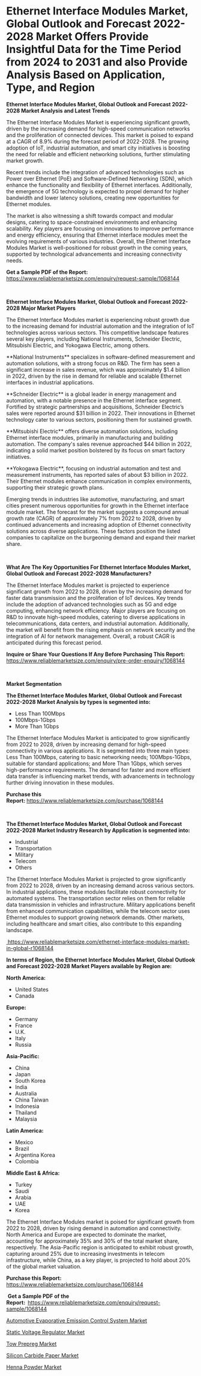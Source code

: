 <p><h1>Ethernet Interface Modules Market, Global Outlook and Forecast 2022-2028 Market Offers Provide Insightful Data for the Time Period from 2024 to 2031 and also Provide Analysis Based on Application, Type, and Region</h1></p><p><strong>Ethernet Interface Modules Market, Global Outlook and Forecast 2022-2028 Market Analysis and Latest Trends</strong></p>
<p><p>The Ethernet Interface Modules Market is experiencing significant growth, driven by the increasing demand for high-speed communication networks and the proliferation of connected devices. This market is poised to expand at a CAGR of 8.9% during the forecast period of 2022-2028. The growing adoption of IoT, industrial automation, and smart city initiatives is boosting the need for reliable and efficient networking solutions, further stimulating market growth.</p><p>Recent trends include the integration of advanced technologies such as Power over Ethernet (PoE) and Software-Defined Networking (SDN), which enhance the functionality and flexibility of Ethernet interfaces. Additionally, the emergence of 5G technology is expected to propel demand for higher bandwidth and lower latency solutions, creating new opportunities for Ethernet modules.</p><p>The market is also witnessing a shift towards compact and modular designs, catering to space-constrained environments and enhancing scalability. Key players are focusing on innovations to improve performance and energy efficiency, ensuring that Ethernet interface modules meet the evolving requirements of various industries. Overall, the Ethernet Interface Modules Market is well-positioned for robust growth in the coming years, supported by technological advancements and increasing connectivity needs.</p></p>
<p><strong>Get a Sample PDF of the Report:&nbsp;</strong> <a href="https://www.reliablemarketsize.com/enquiry/request-sample/1068144">https://www.reliablemarketsize.com/enquiry/request-sample/1068144</a></p>
<p>&nbsp;</p>
<p><strong>Ethernet Interface Modules Market, Global Outlook and Forecast 2022-2028 Major Market Players</strong></p>
<p><p>The Ethernet Interface Modules market is experiencing robust growth due to the increasing demand for industrial automation and the integration of IoT technologies across various sectors. This competitive landscape features several key players, including National Instruments, Schneider Electric, Mitsubishi Electric, and Yokogawa Electric, among others.</p><p>**National Instruments** specializes in software-defined measurement and automation solutions, with a strong focus on R&D. The firm has seen a significant increase in sales revenue, which was approximately $1.4 billion in 2022, driven by the rise in demand for reliable and scalable Ethernet interfaces in industrial applications.</p><p>**Schneider Electric** is a global leader in energy management and automation, with a notable presence in the Ethernet interface segment. Fortified by strategic partnerships and acquisitions, Schneider Electric’s sales were reported around $31 billion in 2022. Their innovations in Ethernet technology cater to various sectors, positioning them for sustained growth.</p><p>**Mitsubishi Electric** offers diverse automation solutions, including Ethernet interface modules, primarily in manufacturing and building automation. The company's sales revenue approached $44 billion in 2022, indicating a solid market position bolstered by its focus on smart factory initiatives.</p><p>**Yokogawa Electric**, focusing on industrial automation and test and measurement instruments, has reported sales of about $3 billion in 2022. Their Ethernet modules enhance communication in complex environments, supporting their strategic growth plans.</p><p>Emerging trends in industries like automotive, manufacturing, and smart cities present numerous opportunities for growth in the Ethernet interface module market. The forecast for the market suggests a compound annual growth rate (CAGR) of approximately 7% from 2022 to 2028, driven by continued advancements and increasing adoption of Ethernet connectivity solutions across diverse applications. These factors position the listed companies to capitalize on the burgeoning demand and expand their market share.</p></p>
<p>&nbsp;</p>
<p><strong>What Are The Key Opportunities For Ethernet Interface Modules Market, Global Outlook and Forecast 2022-2028 Manufacturers?</strong></p>
<p><p>The Ethernet Interface Modules market is projected to experience significant growth from 2022 to 2028, driven by the increasing demand for faster data transmission and the proliferation of IoT devices. Key trends include the adoption of advanced technologies such as 5G and edge computing, enhancing network efficiency. Major players are focusing on R&D to innovate high-speed modules, catering to diverse applications in telecommunications, data centers, and industrial automation. Additionally, the market will benefit from the rising emphasis on network security and the integration of AI for network management. Overall, a robust CAGR is anticipated during this forecast period.</p></p>
<p><strong>Inquire or Share Your Questions If Any Before Purchasing This Report:</strong> <a href="https://www.reliablemarketsize.com/enquiry/pre-order-enquiry/1068144">https://www.reliablemarketsize.com/enquiry/pre-order-enquiry/1068144</a></p>
<p>&nbsp;</p>
<p><strong>Market Segmentation</strong></p>
<p><strong>The Ethernet Interface Modules Market, Global Outlook and Forecast 2022-2028 Market Analysis by types is segmented into:</strong></p>
<p><ul><li>Less Than 100Mbps</li><li>100Mbps-1Gbps</li><li>More Than 1Gbps</li></ul></p>
<p><p>The Ethernet Interface Modules Market is anticipated to grow significantly from 2022 to 2028, driven by increasing demand for high-speed connectivity in various applications. It is segmented into three main types: Less Than 100Mbps, catering to basic networking needs; 100Mbps-1Gbps, suitable for standard applications; and More Than 1Gbps, which serves high-performance requirements. The demand for faster and more efficient data transfer is influencing market trends, with advancements in technology further driving innovation in these modules.</p></p>
<p><strong>Purchase this Report:&nbsp;</strong><a href="https://www.reliablemarketsize.com/purchase/1068144">https://www.reliablemarketsize.com/purchase/1068144</a></p>
<p>&nbsp;</p>
<p><strong>The Ethernet Interface Modules Market, Global Outlook and Forecast 2022-2028 Market Industry Research by Application is segmented into:</strong></p>
<p><ul><li>Industrial</li><li>Transportation</li><li>Military</li><li>Telecom</li><li>Others</li></ul></p>
<p><p>The Ethernet Interface Modules Market is projected to grow significantly from 2022 to 2028, driven by an increasing demand across various sectors. In industrial applications, these modules facilitate robust connectivity for automated systems. The transportation sector relies on them for reliable data transmission in vehicles and infrastructure. Military applications benefit from enhanced communication capabilities, while the telecom sector uses Ethernet modules to support growing network demands. Other markets, including healthcare and smart cities, also contribute to this expanding landscape.</p></p>
<p><a href="https://www.reliablemarketsize.com/ethernet-interface-modules-market-in-global-r1068144">&nbsp;https://www.reliablemarketsize.com/ethernet-interface-modules-market-in-global-r1068144</a></p>
<p><strong>In terms of Region, the Ethernet Interface Modules Market, Global Outlook and Forecast 2022-2028 Market Players available by Region are:</strong></p>
<p>
    <p> <strong> North America: </strong>
        <ul>
            <li>United States</li>
            <li>Canada</li>
        </ul>
        </p> 
    <p> <strong> Europe: </strong>
        <ul>
            <li>Germany</li>
            <li>France</li>
            <li>U.K.</li>
            <li>Italy</li>
            <li>Russia</li>
        </ul>
        </p> 
    <p> <strong> Asia-Pacific: </strong>
        <ul>
            <li>China</li>
            <li>Japan</li>
            <li>South Korea</li>
            <li>India</li>
            <li>Australia</li>
            <li>China Taiwan</li>
            <li>Indonesia</li>
            <li>Thailand</li>
            <li>Malaysia</li>
        </ul>
        </p> 
    <p> <strong> Latin America: </strong>
        <ul>
            <li>Mexico</li>
            <li>Brazil</li>
            <li>Argentina Korea</li>
            <li>Colombia</li>
        </ul>
        </p> 
    <p> <strong> Middle East & Africa: </strong>
        <ul>
            <li>Turkey</li>
            <li>Saudi</li>
            <li>Arabia</li>
            <li>UAE</li>
            <li>Korea</li>
        </ul>
    </p>
    </p>
<p><p>The Ethernet Interface Modules market is poised for significant growth from 2022 to 2028, driven by rising demand in automation and connectivity. North America and Europe are expected to dominate the market, accounting for approximately 35% and 30% of the total market share, respectively. The Asia-Pacific region is anticipated to exhibit robust growth, capturing around 25% due to increasing investments in telecom infrastructure, while China, as a key player, is projected to hold about 20% of the global market valuation.</p></p>
<p><strong>Purchase this Report: </strong><a href="https://www.reliablemarketsize.com/purchase/1068144">https://www.reliablemarketsize.com/purchase/1068144</a></p>
<p>&nbsp;<strong>Get a Sample PDF of the Report:&nbsp;&nbsp;</strong><a href="https://www.reliablemarketsize.com/enquiry/request-sample/1068144">https://www.reliablemarketsize.com/enquiry/request-sample/1068144</a></p>
<p><strong></strong></p>
<p><p><a href="https://www.linkedin.com/pulse/automotive-evaporative-emission-control-system-market-research-xweqe?trackingId=BjaXUDneThCz2Q6b2FefXQ%3D%3D">Automotive Evaporative Emission Control System Market</a></p><p><a href="https://medium.com/@kathleenjacksond658/this-static-voltage-regulator-market-research-report-evaluates-the-key-market-trends-drivers-3db47d73dc7f">Static Voltage Regulator Market</a></p><p><a href="https://issuu.com/reportprime-2/docs/tow-prepreg-market-size-2030.pptx_4356f0aed99ce2">Tow Prepreg Market</a></p><p><a href="https://medium.com/@max.sanderson5645/the-silicon-carbide-paper-market-is-anticipated-to-experience-significant-growth-with-a-e4b183978a66?postPublishedType=initial">Silicon Carbide Paper Market</a></p><p><a href="https://issuu.com/reportprime-2/docs/henna-powder-market-size-2030.pptx_83a5bab720e778">Henna Powder Market</a></p></p>
